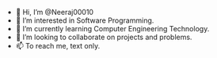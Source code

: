 - 👋 Hi, I’m @Neeraj00010
- 👀 I’m interested in Software Programming.
- 🌱 I’m currently learning Computer Engineering Technology.
- 💞️ I’m looking to collaborate on projects and problems.
- 📫 To reach me, text only.

<!---
Neeraj00010/Neeraj00010 is a ✨ special ✨ repository because its `README.md` (this file) appears on your GitHub profile.
You can click the Preview link to take a look at your changes.
--->
